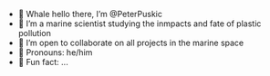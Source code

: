 - 🐋 Whale hello there, I’m @PeterPuskic
- 🌊 I’m a marine scientist studying the inmpacts and fate of plastic pollution
- 🪸 I’m open to collaborate on all projects in the marine space
- 🌴 Pronouns: he/him
- 🐠 Fun fact: ...

<!---
PeterPuskic/PeterPuskic is a ✨ special ✨ repository because its `README.md` (this file) appears on your GitHub profile.
You can click the Preview link to take a look at your changes.
--->
